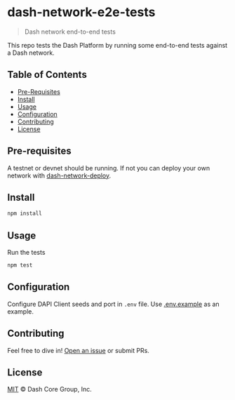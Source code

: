 # dash-network-e2e-tests

> Dash network end-to-end tests

This repo tests the Dash Platform by running some end-to-end tests against a Dash network.

## Table of Contents
- [Pre-Requisites](#pre-requisites)
- [Install](#install)
- [Usage](#usage)
- [Configuration](#configuration)
- [Contributing](#contributing)
- [License](#license)

## Pre-requisites

A testnet or devnet should be running. If not you can deploy your own network with [dash-network-deploy](https://github.com/dashpay/dash-network-deploy).

## Install

```sh
npm install
```

## Usage

Run the tests

```sh
npm test
```

## Configuration

Configure DAPI Client seeds and port in `.env` file. Use [.env.example](https://github.com/dashpay/dash-network-e2e-tests/blob/master/.env.example) as an example.

## Contributing

Feel free to dive in! [Open an issue](https://github.com/dashevo/dash-network-e2e-tests/issues/new) or submit PRs.

## License

[MIT](LICENSE) &copy; Dash Core Group, Inc.
